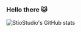 ### Hello there 🐱

![StioStudio's GitHub stats](https://github-readme-stats.vercel.app/api?username=stiostudio&show_icons=true&theme=nord)


